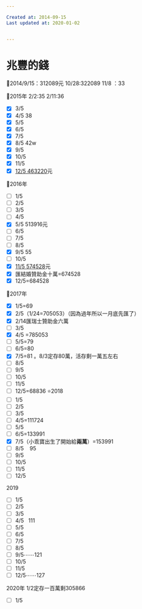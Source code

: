```yaml
---

Created at: 2014-09-15
Last updated at: 2020-01-02


---
```


# 兆豐的錢


👑2014/9/15：312089元
10/28:322089
11/8 ：33

👑2015年
2/2:35
2/11:36
- [x] 3/5
- [x] 4/5 38
- [x] 5/5
- [x] 6/5
- [x] 7/5
- [x] 8/5 42w
- [x] 9/5
- [x] 10/5
- [x] 11/5
- [x] [12/5 463220](tel:12/5%20463220)元

👑2016年
- [ ] 1/5
- [ ] 2/5
- [ ] 3/5
- [ ] 4/5
- [x] 5/5 513916元
- [ ] 6/5
- [ ] 7/5
- [ ] 8/5
- [x] 9/5 55
- [ ] 10/5
- [x] [11/5 574528](tel:11/5%20574528)元
- [x] 匯結婚贊助金十萬=674528
- [x] 12/5=684528

👑2017年
- [x] 1/5=69
- [x] 2/5（1/24=705053）（因為過年所以一月底先匯了）
- [x] 2/14匯瑞士贊助金六萬
- [ ] 3/5
- [x] 4/5 =785053
- [ ] 5/5=79
- [ ] 6/5=80
- [x] 7/5=81
。8/3定存80萬，活存剩一萬五左右
- [ ] 8/5
- [ ] 9/5
- [ ] 10/5
- [ ] 11/5
- [ ] 12/5=68836
⭐️2018
- [ ] 1/5
- [ ] 2/5
- [ ] 3/5
- [ ] 4/5=111724
- [ ] 5/5
- [ ] 6/5=133991
- [x] 7/5（小乖寶出生了開始給**兩萬**）=153991
 - [ ] 8/5    95
- [ ] 9/5
- [ ] 10/5
- [ ] 11/5
- [ ] 12/5

2019
- [ ] 1/5
- [ ] 2/5
- [ ] 3/5
- [ ] 4/5   111
- [ ] 5/5
- [ ] 6/5
- [ ] 7/5
- [ ] 8/5
- [ ] 9/5⋯⋯121
- [ ] 10/5
- [ ] 11/5
- [ ] 12/5⋯⋯127

2020年
1/2定存一百萬剩305866
- [ ] 1/5


